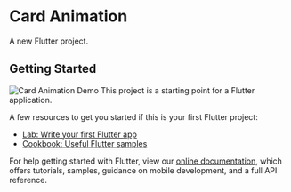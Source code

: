# Card Animation

A new Flutter project.

## Getting Started
![Card Animation Demo](https://firebasestorage.googleapis.com/v0/b/infilon-timesheet.appspot.com/o/User%20Picture%2F36ZC72vi4kY33FC5KMucUEuLnJA3?alt=media&token=5a9213ea-dc79-4789-b8a9-ce6e7557ba52)
This project is a starting point for a Flutter application.

A few resources to get you started if this is your first Flutter project:

- [Lab: Write your first Flutter app](https://flutter.dev/docs/get-started/codelab)
- [Cookbook: Useful Flutter samples](https://flutter.dev/docs/cookbook)

For help getting started with Flutter, view our
[online documentation](https://flutter.dev/docs), which offers tutorials,
samples, guidance on mobile development, and a full API reference.
